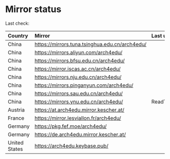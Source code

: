 <script src="./time.js"></script>
# Mirror status
Last check: <script type="text/javascript">localize(1668939821.4108706);</script>

|Country|Mirror|Last update|
|:------|:-----|:----------|
|China|https://mirrors.tuna.tsinghua.edu.cn/arch4edu/|<script type="text/javascript">localize(1668926269);</script>|
|China|https://mirrors.aliyun.com/arch4edu/|<script type="text/javascript">localize(1668839924);</script>|
|China|https://mirrors.bfsu.edu.cn/arch4edu/|<script type="text/javascript">localize(1668926269);</script>|
|China|https://mirror.iscas.ac.cn/arch4edu/|<script type="text/javascript">localize(1668883255);</script>|
|China|https://mirrors.nju.edu.cn/arch4edu/|<script type="text/javascript">localize(1668839924);</script>|
|China|https://mirrors.pinganyun.com/arch4edu/|<script type="text/javascript">localize(1668883255);</script>|
|China|https://mirrors.sau.edu.cn/arch4edu/|<script type="text/javascript">localize(1650446957);</script>|
|China|https://mirrors.ynu.edu.cn/arch4edu/|ReadTimeout|
|Austria|https://at.arch4edu.mirror.kescher.at/|<script type="text/javascript">localize(1668926269);</script>|
|France|https://mirror.lesviallon.fr/arch4edu/|<script type="text/javascript">localize(1668883255);</script>|
|Germany|https://pkg.fef.moe/arch4edu/|<script type="text/javascript">localize(1668926269);</script>|
|Germany|https://de.arch4edu.mirror.kescher.at/|<script type="text/javascript">localize(1668926269);</script>|
|United States|https://arch4edu.keybase.pub/|<script type="text/javascript">localize(1668883255);</script>|

<script src="./tablefilter/tablefilter.js"></script>
<script src="./table.js"></script>